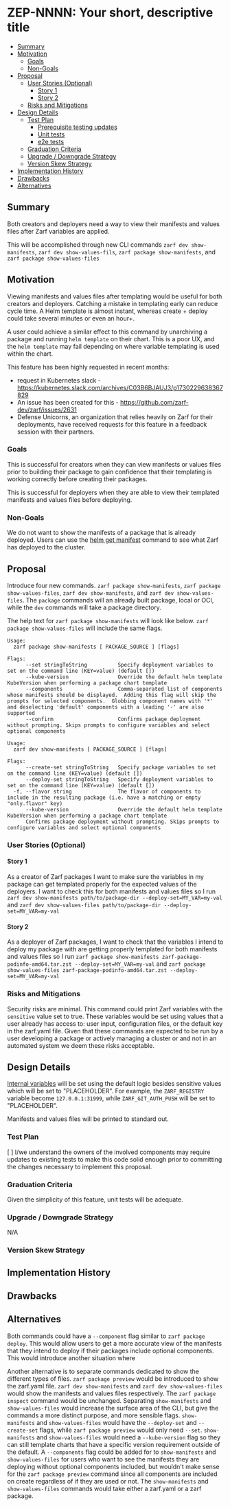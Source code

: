 <!--
**Note:** When your ZEP is complete, all of these comment blocks should be removed.

To get started with this template:

- [ ] **Create an issue in zarf-dev/proposals.**
  When creating a proposal issue, complete all fields in that template. One of
  the fields asks for a link to the ZEP, which you can leave blank until the ZEP
  is filed. Then, go back and add the link.
- [ ] **Make a copy of this template directory.**
  Name it `NNNN-short-descriptive-title`, where `NNNN` is the issue number
  (with no leading zeroes).
- [ ] **Fill out as much of the zep.yaml file as you can.**
  At minimum, complete the "Title", "Authors", "Status", and date-related fields.
- [ ] **Fill out this file as best you can.**
  Focus on the "Summary" and "Motivation" sections first. If you've already discussed
  the idea with the Technical Steering Committee, this part should be easier.
- [ ] **Create a PR for this ZEP.**
  Assign it to members of the Technical Steering Committee who are sponsoring this process.
- [ ] **Merge early and iterate.**
  Don’t get bogged down in the details—focus on getting the goals clarified and the
  ZEP merged quickly. You can fill in the specifics incrementally in later PRs.

Just because a ZEP is merged doesn't mean it's complete or approved. Any ZEP marked
as `provisional` is a working document and subject to change. You can mark unresolved
sections like this:

```
<<[UNRESOLVED optional short context or usernames ]>>
Stuff that is being argued.
<<[/UNRESOLVED]>>
```

When editing ZEPs, aim for focused, single-topic PRs to keep discussions clear. If
you disagree with a section, open a new PR with suggested changes.

Each ZEP covers one "feature" or "enhancement" throughout its lifecycle. You don’t
need a new ZEP for moving from beta to GA. If new details emerge, edit the existing
ZEP. Once a feature is "implemented", major changes should go in new ZEPs.

The latest instructions for this template can be found in [this repo](/NNNN-zep-template/README.md).

**Note:** PRs to move a ZEP to `implementable`, or significant changes to an
`implementable` ZEP, must be approved by all ZEP approvers. If an approver is no
longer appropriate, updates to the list must be approved by the remaining approvers.
-->

# ZEP-NNNN: Your short, descriptive title

<!--
Keep the title short simple and descriptive. It should clearly convey what
the ZEP is going to cover.
-->

<!--
A table of contents helps reviewers quickly navigate the ZEP and highlights
any additional information provided beyond the standard ZEP template.
-->

<!-- toc -->
- [Summary](#summary)
- [Motivation](#motivation)
  - [Goals](#goals)
  - [Non-Goals](#non-goals)
- [Proposal](#proposal)
  - [User Stories (Optional)](#user-stories-optional)
    - [Story 1](#story-1)
    - [Story 2](#story-2)
  - [Risks and Mitigations](#risks-and-mitigations)
- [Design Details](#design-details)
  - [Test Plan](#test-plan)
      - [Prerequisite testing updates](#prerequisite-testing-updates)
      - [Unit tests](#unit-tests)
      - [e2e tests](#e2e-tests)
  - [Graduation Criteria](#graduation-criteria)
  - [Upgrade / Downgrade Strategy](#upgrade--downgrade-strategy)
  - [Version Skew Strategy](#version-skew-strategy)
- [Implementation History](#implementation-history)
- [Drawbacks](#drawbacks)
- [Alternatives](#alternatives)
<!-- /toc -->

## Summary

<!--
This section is key for creating high-quality, user-focused documentation
like release notes or a roadmap. You should gather this info before
implementation starts to keep the focus on development, not writing. ZEP
editors should ensure the `Summary` is clear and useful for a broad audience.

A good summary should be at least a paragraph long.

Follow the [documentation style guide] for this section and the rest of the ZEP.
Keep line lengths reasonable to make it easier for reviewers to provide
feedback and reduce unnecessary changes.

[documentation style guide]: https://docs.zarf.dev/contribute/style-guide/
-->

Both creators and deployers need a way to view their manifests and values files after Zarf variables are applied.

This will be accomplished through new CLI commands `zarf dev show-manifests`, `zarf dev show-values-fils`, `zarf package show-manifests`, and `zarf package show-values-files`

## Motivation

<!--
This section is for explicitly listing the motivation, goals, and non-goals of
this ZEP.  Describe why the change is important and the benefits to users. You
can also optionally include links to [experience reports], [community slacks],
or other references to show the community's interest in the ZEP.

[experience reports]: https://go.dev/wiki/ExperienceReports
[openssf slack]: https://openssf.slack.com/archives/C07AKUMBDMJ
[kubernetes slack]: https://kubernetes.slack.com/archives/C03B6BJAUJ3
-->

Viewing manifests and values files after templating would be useful for both creators and deployers. Catching a mistake in templating early can reduce cycle time. A Helm template is almost instant, whereas create + deploy could take several minutes or even an hour+.

A user could achieve a similar effect to this command by unarchiving a package and running `helm template` on their chart. This is a poor UX, and the `helm template` may fail depending on where variable templating is used within the chart.

This feature has been highly requested in recent months:
- request in Kubernetes slack - https://kubernetes.slack.com/archives/C03B6BJAUJ3/p1730229638367829
- An issue has been created for this - https://github.com/zarf-dev/zarf/issues/2631
- Defense Unicorns, an organization that relies heavily on Zarf for their deployments, have received requests for this feature in a feedback session with their partners.

### Goals

<!--
List the specific goals of the ZEP. What is it trying to achieve? How will we
know that this has succeeded?
-->

This is successful for creators when they can view manifests or values files prior to building their package to gain confidence that their templating is working correctly before creating their packages.

This is successful for deployers when they are able to view their templated manifests and values files before deploying.

### Non-Goals

<!--
What is out of scope for this ZEP? Listing non-goals helps to focus discussion
and make progress.
-->

We do not want to show the manifests of a package that is already deployed. Users can use the [helm get manifest](https://helm.sh/docs/helm/helm_get_manifest/) command to see what Zarf has deployed to the cluster.

## Proposal

<!--
This is where you explain the specifics of the proposal. Provide enough detail
for reviewers to clearly understand what you're proposing, but avoid including
too many specifics like API designs or implementation details. Focus on the
desired outcome and how success will be measured. The "Design Details" section
below is for the real nitty-gritty.
-->

Introduce four new commands. `zarf package show-manifests`, `zarf package show-values-files`, `zarf dev show-manifests`, and `zarf dev show-values-files`. The `package` commands will an already built package, local or OCI, while the `dev` commands will take a package directory.

The help text for `zarf package show-manifests` will look like below. `zarf package show-values-files` will include the same flags.
```
Usage:
  zarf package show-manifests [ PACKAGE_SOURCE ] [flags]

Flags:
      --set stringToString          Specify deployment variables to set on the command line (KEY=value) (default [])
      --kube-version                Override the default helm template KubeVersion when performing a package chart template
      --components                  Comma-separated list of components whose manifests should be displayed.  Adding this flag will skip the prompts for selected components.  Globbing component names with '*' and deselecting 'default' components with a leading '-' are also supported
      --confirm                     Confirms package deployment without prompting. Skips prompts to configure variables and select optional components
```

```
Usage:
  zarf dev show-manifests [ PACKAGE_SOURCE ] [flags]

Flags:
      --create-set stringToString   Specify package variables to set on the command line (KEY=value) (default [])
      --deploy-set stringToString   Specify deployment variables to set on the command line (KEY=value) (default [])
  -f, --flavor string               The flavor of components to include in the resulting package (i.e. have a matching or empty "only.flavor" key)
      --kube-version                Override the default helm template KubeVersion when performing a package chart template
      Confirms package deployment without prompting. Skips prompts to configure variables and select optional components
```

### User Stories (Optional)

<!--
Detail the things that people will be able to do if this ZEP is implemented.
Include as much detail as possible so that people can understand the "how" of
the system. The goal here is to make this feel real for users without getting
bogged down.
-->

#### Story 1

As a creator of Zarf packages I want to make sure the variables in my package can get templated properly for the expected values of the deployers. I want to check this for both manifests and values files so I run `zarf dev show-manifests path/to/package-dir --deploy-set=MY_VAR=my-val` and `zarf dev show-values-files path/to/package-dir --deploy-set=MY_VAR=my-val`

#### Story 2

As a deployer of Zarf packages, I want to check that the variables I intend to deploy my package with are getting properly templated for both manifests and values files so I run `zarf package show-manifests zarf-package-podinfo-amd64.tar.zst --deploy-set=MY_VAR=my-val` and `zarf package show-values-files zarf-package-podinfo-amd64.tar.zst --deploy-set=MY_VAR=my-val`

### Risks and Mitigations

<!--
What are the risks of this proposal, and how do we mitigate? Think broadly.
For example, consider both security and how this will impact the larger
Zarf ecosystem.

How will security be reviewed, and by whom?

How will UX be reviewed, and by whom?
-->

Security risks are minimal. This command could print Zarf variables with the `sensitive` value set to true. These variables would be set using values that a user already has access to: user input, configuration files, or the default key in the zarf.yaml file. Given that these commands are expected to be run by a user developing a package or actively managing a cluster or  and not in an automated system we deem these risks acceptable.

## Design Details

<!--
This section should contain enough information that the specifics of your
change are understandable. This may include API specs (though not always
required) or even code snippets. If there's any ambiguity about HOW your
proposal will be implemented, this is the place to discuss that.
-->

[Internal variables](https://docs.zarf.dev/ref/values/#internal-values-zarf_) will be set using the default logic besides sensitive values which will be set to "PLACEHOLDER". For example, the `ZARF_REGISTRY` variable  become `127.0.0.1:31999`, while `ZARF_GIT_AUTH_PUSH` will be set to "PLACEHOLDER".

Manifests and values files will be printed to standard out.

### Test Plan

<!--
**Note:** *Not required until targeted at a release.*
The goal is to ensure that we don't accept proposals with inadequate testing.

All code is expected to have adequate tests (eventually with coverage
expectations). Please adhere to the [Zarf testing guidelines][testing-guidelines]
when drafting this test plan.

[testing-guidelines]: https://docs.zarf.dev/contribute/testing/
-->

[ ] I/we understand the owners of the involved components may require updates to
existing tests to make this code solid enough prior to committing the changes necessary
to implement this proposal.

### Graduation Criteria

<!--
**Note:** *Not required until you're targeting a release.*

Define what needs to happen for this feature to move from alpha to beta to GA
(General Availability). Focus on key signals or criteria that show the feature
is ready for each stage.

Consider the following stages when setting graduation criteria:
- Alpha: Feature is behind a feature flag, basic tests in place.
- Beta: Gather feedback from users, complete core features, add more tests.
- GA: Prove real-world usage, complete rigorous testing, gather feedback.

In general, features should wait at least two releases between Beta and GA to
allow time for feedback. For features moving to GA, include conformance tests
to ensure stability and compatibility.

#### Deprecation
If this feature will eventually be deprecated, plan for it:
- Announce deprecation and support policy.
- Wait at least two versions before fully removing it.
-->

Given the simplicity of this feature, unit tests will be adequate. 

### Upgrade / Downgrade Strategy

<!--
If applicable, how will the component be upgraded and downgraded? Make sure
this is in the test plan.

Consider the following in developing an upgrade/downgrade strategy for this
proposal:
- What changes (in invocations, configurations, API use, etc.) is an existing
  package definition or deployment required to make on upgrade, in order to
  maintain previous behavior?
- What changes (in invocations, configurations, API use, etc.) is an existing
  package definition or deployment required to make on upgrade, in order to
  make use of the proposal?
-->

N/A

### Version Skew Strategy

<!--
If applicable, how will the component handle version skew with other
components? What are the guarantees? Make sure this is in the test plan.

Consider the following in developing a version skew strategy for this
proposal:
- Does this proposal involve coordinating behavior between components?
  - (i.e. the Zarf Agent and CLI? The init package and the CLI?)
-->

## Implementation History

<!--
Major milestones in the lifecycle of a ZEP should be tracked in this section.
Major milestones might include:
- the `Summary` and `Motivation` sections being merged, signaling acceptance of the ZEP
- the `Proposal` section being merged, signaling agreement on a proposed design
- the date implementation started
- the first Zarf release where an initial version of the ZEP was available
- the version of Zarf where the ZEP graduated to general availability
- when the ZEP was retired or superseded
-->

## Drawbacks

<!--
Why should this ZEP _not_ be implemented?
-->

## Alternatives

<!--
What other approaches did you consider, and why did you rule them out? These do
not need to be as detailed as the proposal, but should include enough
information to express the idea and why it was not acceptable.
-->

Both commands could have a `--component` flag similar to `zarf package deploy`. This would allow users to get a more accurate view of the manifests that they intend to deploy if their packages include optional components. This would introduce another situation where 

Another alternative is to separate commands dedicated to show the different types of files. `zarf package preview` would be introduced to show the zarf.yaml file. `zarf dev show-manifests` and `zarf dev show-values-files` would show the manifests and values files respectively. The `zarf package inspect` command would be unchanged. Separating `show-manifests` and `show-values-files` would increase the surface area of the CLI, but give the commands a more distinct purpose, and more sensible flags. `show-manifests` and `show-values-files` would have the `--deploy-set` and `--create-set` flags, while `zarf package preview` would only need `--set`. `show-manifests` and `show-values-files` would need a `--kube-version` flag so they can still template charts that have a specific version requirement outside of the default. A `--components` flag could be added for to `show-manifests` and `show-values-files` for users who want to see the manifests they are deploying without optional components included, but wouldn't make sense for the `zarf package preview` command since all components are included on create regardless of if they are used or not. The `show-manifests` and `show-values-files` commands would take either a zarf.yaml or a zarf package.